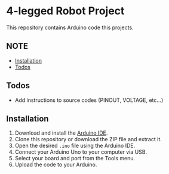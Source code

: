 # 4-legged Robot Project

This repository contains Arduino code this projects.

## NOTE
- [Installation](#installation)
- [Todos](#todos)

## Todos
- Add instructions to source codes (PINOUT, VOLTAGE, etc...)

## Installation

1. Download and install the [Arduino IDE](https://www.arduino.cc/en/software).
2. Clone this repository or download the ZIP file and extract it.
3. Open the desired `.ino` file using the Arduino IDE.
4. Connect your Arduino Uno to your computer via USB.
5. Select your board and port from the Tools menu.
6. Upload the code to your Arduino.